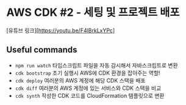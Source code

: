 # AWS CDK #2 - 세팅 및 프로젝트 배포
[유튜브 링크][https://youtu.be/F4lBrkLxYPc]
## Useful commands
 * `npm run watch`   타입스크립트 파일을 자동 감시해서 자바스크립트로 변환
 * `cdk bootstrap`   초기 실행시 AWS에 CDK 환경을 잡아주는 역할!
 * `cdk deploy`      여러분의 AWS 계정에 해당 CDK 스택을 배포
 * `cdk diff`        여러분의 AWS 계정에 있는 서비스와 CDK 스택을 비교
 * `cdk synth`       작성한 CDK 코드를 CloudFormation 템플릿으로 변환
